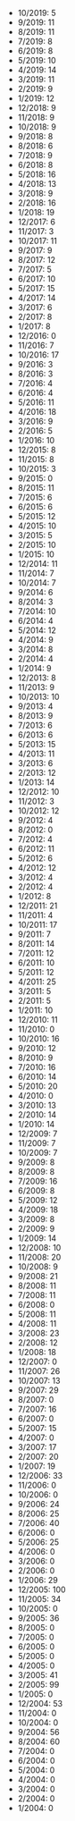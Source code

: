 *  10/2019: 5
*  9/2019: 11
*  8/2019: 11
*  7/2019: 8
*  6/2019: 8
*  5/2019: 10
*  4/2019: 14
*  3/2019: 11
*  2/2019: 9
*  1/2019: 12
*  12/2018: 9
*  11/2018: 9
*  10/2018: 9
*  9/2018: 8
*  8/2018: 6
*  7/2018: 9
*  6/2018: 8
*  5/2018: 16
*  4/2018: 13
*  3/2018: 9
*  2/2018: 16
*  1/2018: 19
*  12/2017: 6
*  11/2017: 3
*  10/2017: 11
*  9/2017: 9
*  8/2017: 12
*  7/2017: 5
*  6/2017: 10
*  5/2017: 15
*  4/2017: 14
*  3/2017: 6
*  2/2017: 8
*  1/2017: 8
*  12/2016: 0
*  11/2016: 7
*  10/2016: 17
*  9/2016: 3
*  8/2016: 3
*  7/2016: 4
*  6/2016: 4
*  5/2016: 11
*  4/2016: 18
*  3/2016: 9
*  2/2016: 5
*  1/2016: 10
*  12/2015: 8
*  11/2015: 8
*  10/2015: 3
*  9/2015: 0
*  8/2015: 11
*  7/2015: 6
*  6/2015: 6
*  5/2015: 12
*  4/2015: 10
*  3/2015: 5
*  2/2015: 10
*  1/2015: 10
*  12/2014: 11
*  11/2014: 7
*  10/2014: 7
*  9/2014: 6
*  8/2014: 3
*  7/2014: 10
*  6/2014: 4
*  5/2014: 12
*  4/2014: 9
*  3/2014: 8
*  2/2014: 4
*  1/2014: 9
*  12/2013: 8
*  11/2013: 9
*  10/2013: 10
*  9/2013: 4
*  8/2013: 9
*  7/2013: 6
*  6/2013: 6
*  5/2013: 15
*  4/2013: 11
*  3/2013: 6
*  2/2013: 12
*  1/2013: 14
*  12/2012: 10
*  11/2012: 3
*  10/2012: 12
*  9/2012: 4
*  8/2012: 0
*  7/2012: 4
*  6/2012: 11
*  5/2012: 6
*  4/2012: 12
*  3/2012: 4
*  2/2012: 4
*  1/2012: 8
*  12/2011: 21
*  11/2011: 4
*  10/2011: 17
*  9/2011: 7
*  8/2011: 14
*  7/2011: 12
*  6/2011: 10
*  5/2011: 12
*  4/2011: 25
*  3/2011: 5
*  2/2011: 5
*  1/2011: 10
*  12/2010: 11
*  11/2010: 0
*  10/2010: 16
*  9/2010: 12
*  8/2010: 9
*  7/2010: 16
*  6/2010: 14
*  5/2010: 20
*  4/2010: 0
*  3/2010: 13
*  2/2010: 14
*  1/2010: 14
*  12/2009: 7
*  11/2009: 7
*  10/2009: 7
*  9/2009: 8
*  8/2009: 8
*  7/2009: 16
*  6/2009: 8
*  5/2009: 12
*  4/2009: 18
*  3/2009: 8
*  2/2009: 9
*  1/2009: 14
*  12/2008: 10
*  11/2008: 20
*  10/2008: 9
*  9/2008: 21
*  8/2008: 11
*  7/2008: 11
*  6/2008: 0
*  5/2008: 11
*  4/2008: 11
*  3/2008: 23
*  2/2008: 12
*  1/2008: 18
*  12/2007: 0
*  11/2007: 26
*  10/2007: 13
*  9/2007: 29
*  8/2007: 0
*  7/2007: 16
*  6/2007: 0
*  5/2007: 15
*  4/2007: 0
*  3/2007: 17
*  2/2007: 20
*  1/2007: 19
*  12/2006: 33
*  11/2006: 0
*  10/2006: 0
*  9/2006: 24
*  8/2006: 25
*  7/2006: 40
*  6/2006: 0
*  5/2006: 25
*  4/2006: 0
*  3/2006: 0
*  2/2006: 0
*  1/2006: 29
*  12/2005: 100
*  11/2005: 34
*  10/2005: 0
*  9/2005: 36
*  8/2005: 0
*  7/2005: 0
*  6/2005: 0
*  5/2005: 0
*  4/2005: 0
*  3/2005: 41
*  2/2005: 99
*  1/2005: 0
*  12/2004: 53
*  11/2004: 0
*  10/2004: 0
*  9/2004: 56
*  8/2004: 60
*  7/2004: 0
*  6/2004: 0
*  5/2004: 0
*  4/2004: 0
*  3/2004: 0
*  2/2004: 0
*  1/2004: 0